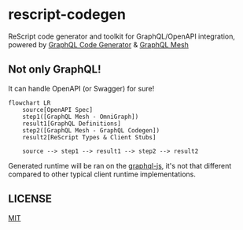 # rescript-codegen

ReScript code generator and toolkit for GraphQL/OpenAPI integration, powered by [GraphQL Code Generator](https://the-guild.dev/graphql/codegen) & [GraphQL Mesh](https://the-guild.dev/graphql/mesh)

## Not only GraphQL!

It can handle OpenAPI (or Swagger) for sure!

```mermaid
flowchart LR
    source[OpenAPI Spec]
    step1([GraphQL Mesh - OmniGraph])
    result1[GraphQL Definitions]
    step2([GraphQL Mesh - GraphQL Codegen])
    result2[ReScript Types & Client Stubs]

    source --> step1 --> result1 --> step2 --> result2
```

Generated runtime will be ran on the [graphql-js](https://github.com/graphql/graphql-js), it's not that different compared to other typical client runtime implementations.

## LICENSE

[MIT](LICENSE)
